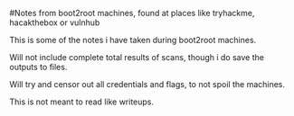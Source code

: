 #Notes from boot2root machines, found at places like tryhackme, hacakthebox or vulnhub

This is some of the notes i have taken during boot2root machines.

Will not include complete total results of scans, though i do save the outputs to files.

Will try and censor out all credentials and flags, to not spoil the machines.

This is not meant to read like writeups.